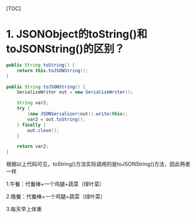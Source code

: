 [TOC]



# 1. JSONObject的toString()和toJSONString()的区别？

```java
public String toString() {
    return this.toJSONString();
}

public String toJSONString() {
    SerializeWriter out = new SerializeWriter();

    String var2;
    try {
        (new JSONSerializer(out)).write(this);
        var2 = out.toString();
    } finally {
        out.close();
    }

    return var2;
}
```

根据以上代码可见，toString()方法实际调用的是toJSONString()方法，因此两者一样

1.午餐：代餐棒+一个鸡腿+蔬菜（绿叶菜）

2.晚餐：代餐棒+一个鸡腿+蔬菜（绿叶菜）

3.每天早上体重